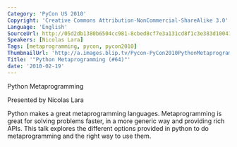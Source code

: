 ```yaml
---
Category: 'PyCon US 2010'
Copyright: 'Creative Commons Attribution-NonCommercial-ShareAlike 3.0'
Language: 'English'
SourceUrl: http://05d2db1380b6504cc981-8cbed8cf7e3a131cd8f1c3e383d10041.r93.cf2.rackcdn.com/pycon-us-2010/302_python-metaprogramming-64.m4v
Speakers: [Nicolas Lara]
Tags: [metaprogramming, pycon, pycon2010]
ThumbnailUrl: 'http://a.images.blip.tv/Pycon-PyCon2010PythonMetaprogramming64641.png'
Title: '"Python Metaprogramming (#64)"'
date: '2010-02-19'
---
```

Python Metaprogramming

  
Presented by Nicolas Lara

  
Python makes a great metaprogramming languages. Metaprogramming is great for
solving problems faster, in a more generic way and providing rich APIs. This
talk explores the different options provided in python to do metaprogramming
and the right way to use them.

